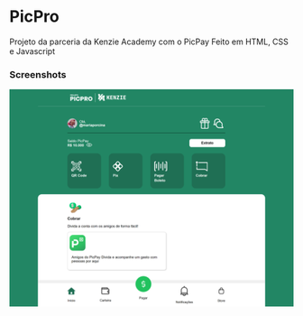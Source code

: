 # PicPro
 Projeto da parceria da Kenzie Academy com o PicPay
 Feito em HTML, CSS e Javascript
### Screenshots
 ![PicPro imagem](./picpro.png)
